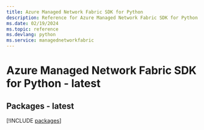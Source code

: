 ```yaml
---
title: Azure Managed Network Fabric SDK for Python
description: Reference for Azure Managed Network Fabric SDK for Python
ms.date: 02/19/2024
ms.topic: reference
ms.devlang: python
ms.service: managednetworkfabric
---
```

# Azure Managed Network Fabric SDK for Python - latest
## Packages - latest
[!INCLUDE [packages](managed-network-fabric-index.md)]